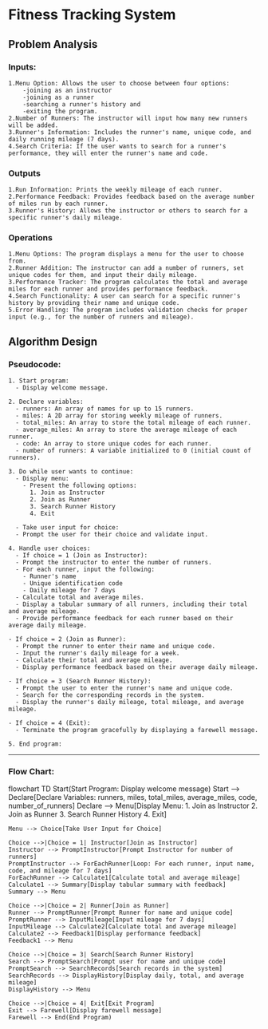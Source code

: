 # Fitness Tracking System
## Problem Analysis 
 ### Inputs: 
    1.Menu Option: Allows the user to choose between four options:  
        -joining as an instructor  
        -joining as a runner 
        -searching a runner's history and  
        -exiting the program. 
    2.Number of Runners: The instructor will input how many new runners will be added. 
    3.Runner's Information: Includes the runner's name, unique code, and daily running mileage (7 days). 
    4.Search Criteria: If the user wants to search for a runner's performance, they will enter the runner's name and code.
    
 ### Outputs
    1.Run Information: Prints the weekly mileage of each runner.
    2.Performance Feedback: Provides feedback based on the average number of miles run by each runner.
    3.Runner's History: Allows the instructor or others to search for a specific runner's daily mileage.

### Operations
    1.Menu Options: The program displays a menu for the user to choose from.
    2.Runner Addition: The instructor can add a number of runners, set unique codes for them, and input their daily mileage.
    3.Performance Tracker: The program calculates the total and average miles for each runner and provides performance feedback.
    4.Search Functionality: A user can search for a specific runner's history by providing their name and unique code.
    5.Error Handling: The program includes validation checks for proper input (e.g., for the number of runners and mileage).

## Algorithm Design

### Pseudocode:

    1. Start program:
      - Display welcome message.

    2. Declare variables:
      - runners: An array of names for up to 15 runners.
      - miles: A 2D array for storing weekly mileage of runners.
      - total_miles: An array to store the total mileage of each runner.
      - average_miles: An array to store the average mileage of each runner.
      - code: An array to store unique codes for each runner.
      - number of runners: A variable initialized to 0 (initial count of runners).

    3. Do while user wants to continue:
      - Display menu:
        - Present the following options:
          1. Join as Instructor
          2. Join as Runner
          3. Search Runner History
          4. Exit

      - Take user input for choice:
      - Prompt the user for their choice and validate input.

    4. Handle user choices:
      - If choice = 1 (Join as Instructor):
      - Prompt the instructor to enter the number of runners.
      - For each runner, input the following:
        - Runner's name
        - Unique identification code
        - Daily mileage for 7 days
      - Calculate total and average miles.
      - Display a tabular summary of all runners, including their total and average mileage.
      - Provide performance feedback for each runner based on their average daily mileage.

    - If choice = 2 (Join as Runner):
      - Prompt the runner to enter their name and unique code.
      - Input the runner's daily mileage for a week.
      - Calculate their total and average mileage.
      - Display performance feedback based on their average daily mileage.

    - If choice = 3 (Search Runner History):
      - Prompt the user to enter the runner's name and unique code.
      - Search for the corresponding records in the system.
      - Display the runner's daily mileage, total mileage, and average mileage.

    - If choice = 4 (Exit):
      - Terminate the program gracefully by displaying a farewell message.

    5. End program:
---
### Flow Chart:
flowchart TD
    Start(Start Program: Display welcome message)
    Start --> Declare[Declare Variables: runners, miles, total_miles, average_miles, code, number_of_runners]
    Declare --> Menu[Display Menu: 
    1. Join as Instructor
    2. Join as Runner 
    3. Search Runner History 
    4. Exit]

    Menu --> Choice[Take User Input for Choice]

    Choice -->|Choice = 1| Instructor[Join as Instructor]
    Instructor --> PromptInstructor[Prompt Instructor for number of runners]
    PromptInstructor --> ForEachRunner[Loop: For each runner, input name, code, and mileage for 7 days]
    ForEachRunner --> Calculate1[Calculate total and average mileage]
    Calculate1 --> Summary[Display tabular summary with feedback]
    Summary --> Menu

    Choice -->|Choice = 2| Runner[Join as Runner]
    Runner --> PromptRunner[Prompt Runner for name and unique code]
    PromptRunner --> InputMileage[Input mileage for 7 days]
    InputMileage --> Calculate2[Calculate total and average mileage]
    Calculate2 --> Feedback1[Display performance feedback]
    Feedback1 --> Menu

    Choice -->|Choice = 3| Search[Search Runner History]
    Search --> PromptSearch[Prompt user for name and unique code]
    PromptSearch --> SearchRecords[Search records in the system]
    SearchRecords --> DisplayHistory[Display daily, total, and average mileage]
    DisplayHistory --> Menu

    Choice -->|Choice = 4| Exit[Exit Program]
    Exit --> Farewell[Display farewell message]
    Farewell --> End(End Program)




